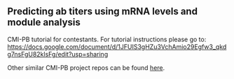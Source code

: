 ## Predicting ab titers using mRNA levels and module analysis
CMI-PB tutorial for contestants. For tutorial instructions please go to: https://docs.google.com/document/d/1JFUIS3gHZu3VchAmio29Egfw3_qkdg7nsFgU82klsFg/edit?usp=sharing 

Other similar CMI-PB project repos can be found [here](https://github.com/topics/cmi-pb).

